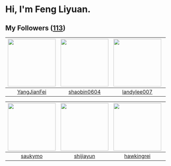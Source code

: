 # Hi, I'm Feng Liyuan.

## My Followers ([113](https://github.com/SunRunAway?tab=followers))

| <img src="https://avatars.githubusercontent.com/u/16703333?v=4" width="150" height="150" /> | <img src="https://avatars.githubusercontent.com/u/10383?v=4" width="150" height="150" /> | <img src="https://avatars.githubusercontent.com/u/8664695?v=4" width="150" height="150" /> | <img src="https://avatars.githubusercontent.com/u/18233711?v=4" width="150" height="150" /> |
| :-----------------------------------------------------------------------------------------: | :--------------------------------------------------------------------------------------: | :----------------------------------------------------------------------------------------: | :-----------------------------------------------------------------------------------------: |
|                        [YangJianFei](https://github.com/YangJianFei)                        |                       [shaobin0604](https://github.com/shaobin0604)                      |                        [landylee007](https://github.com/landylee007)                       |                        [justStarNew](https://github.com/justStarNew)                        |

| <img src="https://avatars.githubusercontent.com/u/5670704?v=4" width="150" height="150" /> | <img src="https://avatars.githubusercontent.com/u/566037?v=4" width="150" height="150" /> | <img src="https://avatars.githubusercontent.com/u/3427324?v=4" width="150" height="150" /> | <img src="https://avatars.githubusercontent.com/u/39176987?v=4" width="150" height="150" /> |
| :----------------------------------------------------------------------------------------: | :---------------------------------------------------------------------------------------: | :----------------------------------------------------------------------------------------: | :-----------------------------------------------------------------------------------------: |
|                            [saukymo](https://github.com/saukymo)                           |                         [shijiayun](https://github.com/shijiayun)                         |                         [hawkingrei](https://github.com/hawkingrei)                        |                           [xuchen86](https://github.com/xuchen86)                           |